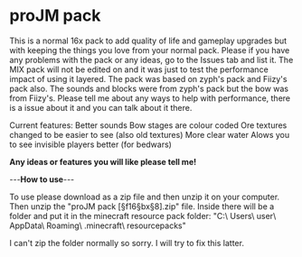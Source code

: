 # proJM pack
This is a normal 16x pack to add quality of life and gameplay upgrades but with keeping the things you love from your normal pack.
Please if you have any problems with the pack or any ideas, go to the Issues tab and list it.
The MIX pack will not be edited on and it was just to test the performance impact of using it layered. 
The pack was based on zyph's pack and Fiizy's pack also. The sounds and blocks were from zyph's pack but the bow was from Fiizy's.
Please tell me about any ways to help with performance, there is a issue about it and you can talk about it there.

Current features:
Better sounds
Bow stages are colour coded
Ore textures changed to be easier to see (also old textures)
More clear water
Alows you to see invisible players better (for bedwars)

**Any ideas or features you will like please tell me!**

---**How to use**---

To use please download as a zip file and then unzip it on your computer. Then unzip the "proJM pack [§f16§bx§8].zip" file. 
Inside there will be a folder and put it in the minecraft resource pack folder:
"C:\ Users\ user\ AppData\ Roaming\ .minecraft\ resourcepacks"

I can't zip the folder normally so sorry. I will try to fix this latter.
